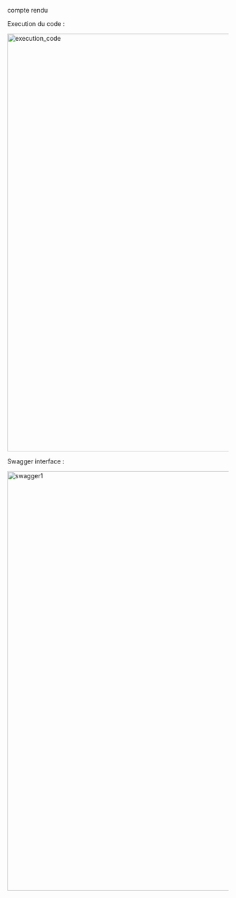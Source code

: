 compte rendu

Execution du code : 

<img width="949" alt="execution_code" src="https://github.com/toxicell/JEE_e-bancking_backend/assets/118931084/17a050e4-b207-46b0-885a-b83bc1df791d">

Swagger interface : 

<img width="953" alt="swagger1" src="https://github.com/toxicell/JEE_e-bancking_backend/assets/118931084/ee34b9ed-dc7f-4122-a510-18aae3e98445">









